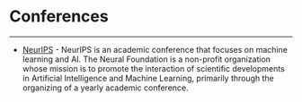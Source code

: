# Conferences
***

- [NeurIPS](https://nips.cc/) - NeurIPS is an academic conference that focuses on machine learning and AI. The Neural Foundation is a non-profit organization whose mission is to promote the interaction of scientific developments in Artificial Intelligence and Machine Learning, primarily through the organizing of a yearly academic conference.
